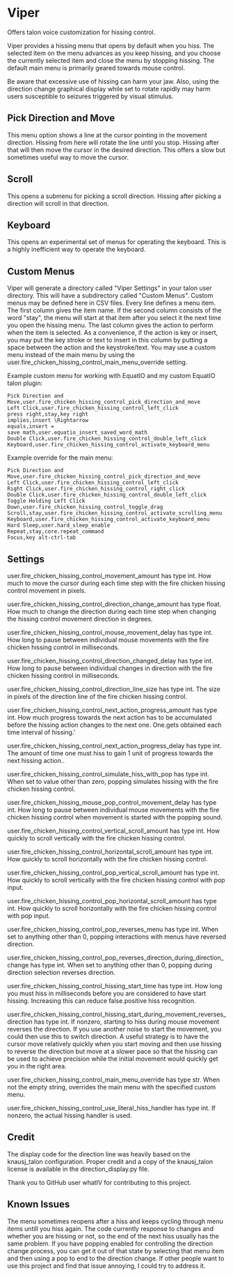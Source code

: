 # Viper
Offers talon voice customization for hissing control.

Viper provides a hissing menu that opens by default when you hiss. The selected item on the menu advances as you keep hissing, and you choose the currently selected item and close the menu by stopping hissing. The default main menu is primarily geared towards mouse control.

Be aware that excessive use of hissing can harm your jaw. Also, using the direction change graphical display while set to rotate rapidly may harm users susceptible to seizures triggered by visual stimulus.

## Pick Direction and Move
This menu option shows a line at the cursor pointing in the movement direction. Hissing from here will rotate the line until you stop. Hissing after that will then move the cursor in the desired direction. This offers a slow but sometimes useful way to move the cursor.

## Scroll
This opens a submenu for picking a scroll direction. Hissing after picking a direction will scroll in that direction. 

## Keyboard
This opens an experimental set of menus for operating the keyboard. This is a highly inefficient way to operate the keyboard. 

## Custom Menus
Viper will generate a directory called "Viper Settings" in your talon user directory. This will have a subdirectory called "Custom Menus". Custom menus may be defined here in CSV files. Every line defines a menu item. The first column gives the item name. If the second column consists of the word "stay", the menu will start at that item after you select it the next time you open the hissing menu. The last column gives the action to perform when the item is selected. As a convenience, if the action is key or insert, you may put the key stroke or text to insert in this column by putting a space between the action and the keystroke/text. You may use a custom menu instead of the main menu by using the user.fire_chicken_hissing_control_main_menu_override setting.

Example custom menu for working with EquatIO and my custom EquatIO talon plugin:
```
Pick Direction and Move,user.fire_chicken_hissing_control_pick_direction_and_move
Left Click,user.fire_chicken_hissing_control_left_click
press right,stay,key right
implies,insert \Rightarrow 
equals,insert =
save math,user.equatio_insert_saved_word_math
Double Click,user.fire_chicken_hissing_control_double_left_click
Keyboard,user.fire_chicken_hissing_control_activate_keyboard_menu
```

Example override for the main menu:
```
Pick Direction and Move,user.fire_chicken_hissing_control_pick_direction_and_move
Left Click,user.fire_chicken_hissing_control_left_click
Right Click,user.fire_chicken_hissing_control_right_click
Double Click,user.fire_chicken_hissing_control_double_left_click
Toggle Holding Left Click Down,user.fire_chicken_hissing_control_toggle_drag
Scroll,stay,user.fire_chicken_hissing_control_activate_scrolling_menu
Keyboard,user.fire_chicken_hissing_control_activate_keyboard_menu
Hard Sleep,user.hard_sleep_enable
Repeat,stay,core.repeat_command
Focus,key alt-ctrl-tab
```

## Settings

user.fire_chicken_hissing_control_movement_amount has type int. How much to move the cursor during each time step with the fire chicken hissing control movement in pixels.

user.fire_chicken_hissing_control_direction_change_amount has type float. How much to change the direction during each time step when changing the hissing control movement direction in degrees.

user.fire_chicken_hissing_control_mouse_movement_delay has type int. How long to pause between individual mouse movements with the fire chicken hissing control in milliseconds.

user.fire_chicken_hissing_control_direction_changed_delay has type int. How long to pause between individual changes in direction with the fire chicken hissing control in milliseconds.

user.fire_chicken_hissing_control_direction_line_size has type int. The size in pixels of the direction line of the fire chicken hissing control.

user.fire_chicken_hissing_control_next_action_progress_amount has type int. How much progress towards the next action has to be accumulated before the hissing action changes to the next one. One.gets obtained each time interval of hissing.'

user.fire_chicken_hissing_control_next_action_progress_delay has type int. The amount of time one must hiss to gain 1 unit of progress towards the next hissing action..

user.fire_chicken_hissing_control_simulate_hiss_with_pop has type int. When set to value other than zero, popping simulates hissing with the fire chicken hissing control.

user.fire_chicken_hissing_mouse_pop_control_movement_delay has type int. How long to pause between individual mouse movements with the fire chicken hissing control when movement is started with the popping sound.

user.fire_chicken_hissing_control_vertical_scroll_amount has type int. How quickly to scroll vertically with the fire chicken hissing control.

user.fire_chicken_hissing_control_horizontal_scroll_amount has type int. How quickly to scroll horizontally with the fire chicken hissing control.

user.fire_chicken_hissing_control_pop_vertical_scroll_amount has type int. How quickly to scroll vertically with the fire chicken hissing control with pop input.

user.fire_chicken_hissing_control_pop_horizontal_scroll_amount has type int. How quickly to scroll horizontally with the fire chicken hissing control with pop input.

user.fire_chicken_hissing_control_pop_reverses_menu has type int. When set to anything other than 0, popping interactions with menus have reversed direction.

user.fire_chicken_hissing_control_pop_reverses_direction_during_direction_change has type int. When set to anything other than 0, popping during direction selection reverses direction.

user.fire_chicken_hissing_control_hissing_start_time has type int. How long you must hiss in milliseconds before you are considered to have start hissing. Increasing this can reduce false.positive hiss recognition.

user.fire_chicken_hissing_control_hissing_start_during_movement_reverses_direction has type int. If nonzero, starting to hiss during mouse movement reverses the direction. If you use another noise to start the movement, you could then use this to switch direction. A useful strategy is to have the cursor move relatively quickly when you start moving and then use hissing to reverse the direction but move at a slower pace so that the hissing can be used to achieve precision while the initial movement would quickly get you in the right area.

user.fire_chicken_hissing_control_main_menu_override has type str. When not the empty string, overrides the main menu with the specified custom menu.

user.fire_chicken_hissing_control_use_literal_hiss_handler has type int. If nonzero, the actual hissing handler is used.

## Credit
The display code for the direction line was heavily based on the knausj_talon configuration. Proper credit and a copy of the knausj_talon license is available in the direction_display.py file.

Thank you to GitHub user whatIV for contributing to this project.

## Known Issues
The menu sometimes reopens after a hiss and keeps cycling through menu items untill you hiss again. The code currently response to changes and whether you are hissing or not, so the end of the next hiss usually has the same problem. If you have popping enabled for controlling the direction change process, you can get it out of that state by selecting that menu item and then using a pop to end to the direction change. If other people want to use this project and find that issue annoying, I could try to address it.